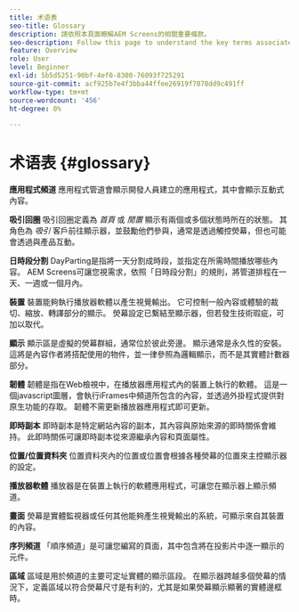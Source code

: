 ```yaml
---
title: 术语表
seo-title: Glossary
description: 請依照本頁面瞭解AEM Screens的相關重要條款。
seo-description: Follow this page to understand the key terms associated with AEM Screens.
feature: Overview
role: User
level: Beginner
exl-id: 5b5d5251-90bf-4ef0-8300-76093f725291
source-git-commit: acf925b7e4f3bba44ffee26919f7078dd9c491ff
workflow-type: tm+mt
source-wordcount: '456'
ht-degree: 0%

---
```


# 术语表 {#glossary}

**應用程式頻道** 應用程式管道會顯示開發人員建立的應用程式，其中會顯示互動式內容。

**吸引回圈** 吸引回圈定義為 *首頁* 或 *閒置* 顯示有兩個或多個狀態時所在的狀態。 其角色為 *吸引* 客戶前往顯示器，並鼓勵他們參與，通常是透過觸控熒幕，但也可能會透過與產品互動。

**日時段分割** DayParting是指將一天分割成時段，並指定在所需時間播放哪些內容。 AEM Screens可讓您視需求，依照「日時段分割」的規則，將管道排程在一天、一週或一個月內。

**裝置** 裝置能夠執行播放器軟體以產生視覺輸出。 它可控制一般內容或體驗的裁切、縮放、轉譯部分的顯示。 熒幕設定已繫結至顯示器，但若發生技術瑕疵，可加以取代。

**顯示** 顯示區是虛擬的熒幕群組，通常位於彼此旁邊。 顯示通常是永久性的安裝。 這將是內容作者將搭配使用的物件，並一律參照為邏輯顯示，而不是其實體計數器部分。

**韌體** 韌體是指在Web檢視中，在播放器應用程式內的裝置上執行的軟體。 這是一個javascript圖層，會執行iFrames中頻道所包含的內容，並透過外掛程式提供對原生功能的存取。 韌體不需更新播放器應用程式即可更新。

**即時副本** 即時副本是特定網站內容的副本，其內容與原始來源的即時關係會維持。 此即時關係可讓即時副本從來源繼承內容和頁面屬性。

**位置/位置資料夾** 位置資料夾內的位置或位置會根據各種熒幕的位置來主控顯示器的設定。

**播放器軟體** 播放器是在裝置上執行的軟體應用程式，可讓您在顯示器上顯示頻道。

**畫面** 熒幕是實體監視器或任何其他能夠產生視覺輸出的系統，可顯示來自其裝置的內容。

**序列頻道** 「順序頻道」是可讓您編寫的頁面，其中包含將在投影片中逐一顯示的元件。

**區域** 區域是用於頻道的主要可定址實體的顯示區段。 在顯示器跨越多個熒幕的情況下，定義區域以符合熒幕尺寸是有利的，尤其是如果熒幕顯示顯著的實體邊框時。
